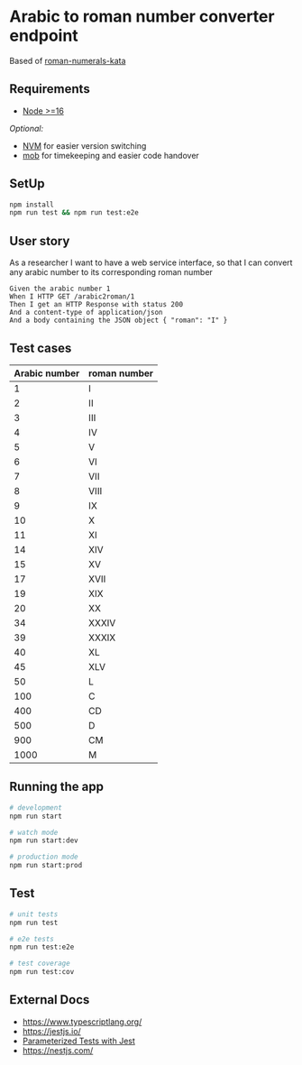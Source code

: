 # Arabic to roman number converter endpoint

Based of [roman-numerals-kata](https://kata-log.rocks/roman-numerals-kata)

## Requirements

- [Node >=16](https://nodejs.org/en/)

*Optional:*
- [NVM](https://github.com/nvm-sh/nvm) for easier version switching
- [mob](https://mob.sh/) for timekeeping and easier code handover

## SetUp

```bash
npm install
npm run test && npm run test:e2e
```

## User story

As a researcher I want to have a web service interface,
so that I can convert any arabic number to its corresponding roman
number

    Given the arabic number 1
    When I HTTP GET /arabic2roman/1
    Then I get an HTTP Response with status 200
    And a content-type of application/json
    And a body containing the JSON object { "roman": "I" }

## Test cases

| Arabic number | roman number |
|---------------|--------------|
| 1             | I            |
| 2             | II           |
| 3             | III          |
| 4             | IV           |
| 5             | V            |
| 6             | VI           |
| 7             | VII          |
| 8             | VIII         |
| 9             | IX           |
| 10            | X            |
| 11            | XI           |
| 14            | XIV          |
| 15            | XV           |
| 17            | XVII         |
| 19            | XIX          |
| 20            | XX           |
| 34            | XXXIV        |
| 39            | XXXIX        |
| 40            | XL           |
| 45            | XLV          |
| 50            | L            |
| 100           | C            |
| 400           | CD           |
| 500           | D            |
| 900           | CM           |
| 1000          | M            |


## Running the app

```bash
# development
npm run start

# watch mode
npm run start:dev

# production mode
npm run start:prod
```

## Test

```bash
# unit tests
npm run test

# e2e tests
npm run test:e2e

# test coverage
npm run test:cov
```

## External Docs

- <https://www.typescriptlang.org/>
- <https://jestjs.io/>
- [Parameterized Tests with Jest](https://jestjs.io/docs/api#testeachtablename-fn-timeout)
- <https://nestjs.com/>

